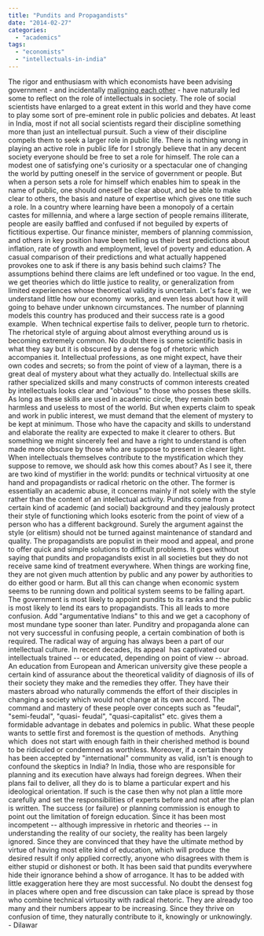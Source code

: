 ```yaml
---
title: "Pundits and Propagandists"
date: "2014-02-27"
categories: 
  - "academics"
tags: 
  - "economists"
  - "intellectuals-in-india"
---
```


The rigor and enthusiasm with which economists have been advising government - and incidentally [maligning each other](http://www.nybooks.com/articles/archives/2013/nov/21/which-india-matters/?pagination=false) - have naturally led some to reflect on the role of intellectuals in society. The role of social scientists have enlarged to a great extent in this world and they have come to play some sort of pre-eminent role in public policies and debates. At least in India, most if not all social scientists regard their discipline something more than just an intellectual pursuit. Such a view of their discipline compels them to seek a larger role in public life. There is nothing wrong in  playing an active role in public life for I strongly believe that in any decent society everyone should be free to set a role for himself. The role can a modest one of satisfying one's curiosity or a spectacular one of changing the world by putting oneself in the service of government or people. But when a person sets a role for himself which enables him to speak in the name of public, one should oneself be clear about, and be able to make clear to others, the basis and nature of expertise which gives one title such a role. In a country where learning have been a monopoly of a certain castes for millennia, and where a large section of people remains illiterate, people are easily baffled and confused if not beguiled by experts of fictitious expertise. Our finance minister, members of planning commission, and others in key position have been telling us their best predictions about inflation, rate of growth and employment, level of poverty and education. A casual comparison of their predictions and what actually happened provokes one to ask if there is any basis behind such claims? The assumptions behind there claims are left undefined or too vague. In the end, we get theories which do little justice to reality, or generalization from limited experiences whose theoretical validity is uncertain. Let's face it, we understand little how our economy  works, and even less about how it will going to behave under unknown circumstances. The number of planning models this country has produced and their success rate is a good example.  When technical expertise fails to deliver, people turn to rhetoric. The rhetorical style of arguing about almost everything around us is becoming extremely common. No doubt there is some scientific basis in what they say but it is obscured by a dense fog of rhetoric which accompanies it. Intellectual professions, as one might expect, have their own codes and secrets; so from the point of view of a layman, there is a great deal of mystery about what they actually do. Intellectual skills are rather specialized skills and many constructs of common interests created by intellectuals looks clear and "obvious" to those who posses these skills. As long as these skills are used in academic circle, they remain both harmless and useless to most of the world. But when experts claim to speak and work in public interest, we must demand that the element of mystery to be kept at minimum. Those who have the capacity and skills to understand and elaborate the reality are expected to make it clearer to others. But something we might sincerely feel and have a right to understand is often made more obscure by those who are suppose to present in clearer light. When intellectuals themselves contribute to the mystification which they suppose to remove, we should ask how this comes about? As I see it, there are two kind of mystifier in the world: pundits or technical virtuosity at one hand and propagandists or radical rhetoric on the other. The former is essentially an academic abuse, it concerns mainly if not solely with the style rather than the content of an intellectual activity. Pundits come from a certain kind of academic (and social) background and they jealously protect their style of functioning which looks esoteric from the point of view of a person who has a different background. Surely the argument against the style (or elitism) should not be turned against maintenance of standard and quality. The propagandists are populist in their mood and appeal, and prone to offer quick and simple solutions to difficult problems. It goes without saying that pundits and propagandists exist in all societies but they do not receive same kind of treatment everywhere. When things are working fine, they are not given much attention by public and any power by authorities to do either good or harm. But all this can change when economic system seems to be running down and political system seems to be falling apart.  The government is most likely to appoint pundits to its ranks and the public is most likely to lend its ears to propagandists. This all leads to more confusion. Add "argumentative Indians" to this and we get a cacophony of most mundane type sooner than later. Punditry and propaganda alone can not very successful in confusing people, a certain combination of both is required. The radical way of arguing has always been a part of our intellectual culture. In recent decades, its appeal  has captivated our intellectuals trained -- or educated, depending on point of view -- abroad. An education from European and American university give these people a certain kind of assurance about the theoretical validity of diagnosis of ills of their society they make and the remedies they offer. They have their masters abroad who naturally commends the effort of their disciples in changing a society which would not change at its own accord. The command and mastery of these people over concepts such as "feudal", "semi-feudal", "quasi- feudal", "quasi-capitalist" etc. gives them a formidable advantage in debates and polemics in public. What these people wants to settle first and foremost is the question of methods.  Anything which  does not start with enough faith in their cherished method is bound to be ridiculed or condemned as worthless. Moreover, if a certain theory has been accepted by "international" community as valid, isn't is enough to confound the skeptics in India? In India, those who are responsible for planning and its execution have always had foreign degrees. When their plans fail to deliver, all they do is to blame a particular expert and his ideological orientation. If such is the case then why not plan a little more carefully and set the responsibilities of experts before and not after the plan is written. The success (or failure) or planning commission is enough to point out the limitation of foreign education. Since it has been most incompetent -- although impressive in rhetoric and theories -- in understanding the reality of our society, the reality has been largely ignored. Since they are convinced that they have the ultimate method by virtue of having most elite kind of education, which will produce  the desired result if only applied correctly, anyone who disagrees with them is either stupid or dishonest or both. It has been said that pundits everywhere hide their ignorance behind a show of arrogance. It has to be added with little exaggeration here they are most successful. No doubt the densest fog in places where open and free discussion can take place is spread by those who combine technical virtuosity with radical rhetoric. They are already too many and their numbers appear to be increasing. Since they thrive on confusion of time, they naturally contribute to it, knowingly or unknowingly. - Dilawar
